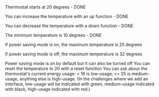 Thermostat starts at 20 degrees - DONE

You can increase the temperature with an up function - DONE

You can decrease the temperature with a down function - DONE

The minimum temperature is 10 degrees - DONE

If power saving mode is on, the maximum temperature is 25 degrees

If power saving mode is off, the maximum temperature is 32 degrees

Power saving mode is on by default but it can also be turned off
You can reset the temperature to 20 with a reset function
You can ask about the thermostat's current energy usage: < 18 is low-usage, <= 25 is medium-usage, anything else is high-usage.
(In the challenges where we add an interface, low-usage will be indicated with green, medium-usage indicated with black, high-usage indicated with red.)